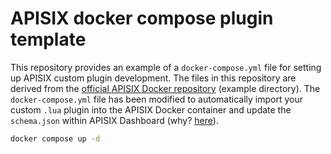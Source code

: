 # APISIX docker compose plugin template

This repository provides an example of a `docker-compose.yml` file for setting up APISIX custom plugin development. The files in this repository are derived from the [official APISIX Docker repository](https://github.com/apache/apisix-docker/tree/master) (example directory). The `docker-compose.yml` file has been modified to automatically import your custom `.lua` plugin into the APISIX Docker container and update the `schema.json` within APISIX Dashboard (why? [here](https://apisix.apache.org/docs/dashboard/FAQ/#4-after-modifying-the-plugin-schema-or-creating-a-custom-plugin-in-apache-apisix-why-cant-i-find-it-on-the-dashboard)).

```bash
docker compose up -d
```